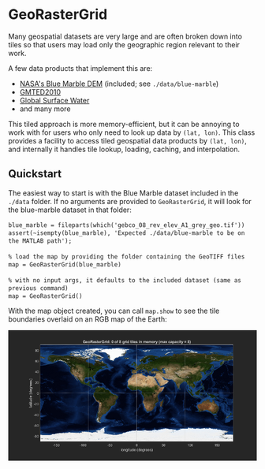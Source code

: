 # GeoRasterGrid

Many geospatial datasets are very large and are often broken down into tiles 
so that users may load only the geographic region relevant to their work.

A few data products that implement this are:

* [NASA's Blue Marble DEM](https://visibleearth.nasa.gov/images/73934/topography) (included; see `./data/blue-marble`)
* [GMTED2010](https://topotools.cr.usgs.gov/gmted_viewer/viewer.htm)
* [Global Surface Water](https://global-surface-water.appspot.com/download)
* and many more

This tiled approach is more memory-efficient, but it can be annoying to work with 
for users who only need to look up data by `(lat, lon)`.  This class provides a 
facility to access tiled geospatial data products by `(lat, lon)`, and internally 
it handles tile lookup, loading, caching, and interpolation.

## Quickstart

The easiest way to start is with the Blue Marble dataset included in the `./data` folder.
If no arguments are provided to `GeoRasterGrid`, it will look for the blue-marble dataset 
in that folder:

```
blue_marble = fileparts(which('gebco_08_rev_elev_A1_grey_geo.tif'))
assert(~isempty(blue_marble), 'Expected ./data/blue-marble to be on the MATLAB path');

% load the map by providing the folder containing the GeoTIFF files
map = GeoRasterGrid(blue_marble)

% with no input args, it defaults to the included dataset (same as previous command)
map = GeoRasterGrid()
```

With the map object created, you can call `map.show` to see the tile boundaries 
overlaid on an RGB map of the Earth:

<p align="center">
  <img src="doc/help-1.png" title="hover text">
</p>